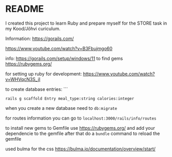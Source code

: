 # README

I created this project to learn Ruby and prepare myself for the STORE task in my Kood/Jõhvi curiculum.

Information:
https://gorails.com/

https://www.youtube.com/watch?v=B3Fbujmgo60

info:
https://gorails.com/setup/windows/11
to find gems https://rubygems.org/

for setting up ruby for development:
https://www.youtube.com/watch?v=WHVqcN3S_jI

to create database entries: ```

```
rails g scaffold Entry meal_type:string calories:integer
```

when you create a new database need to `db:migrate`

for routes information you can go to `localhost:3000/rails/info/routes`

to install new gems to Gemfile use https://rubygems.org/ and add your dependencie to the gemfile after that do a `bundle` command to reload the gemfile

used bulma for the css https://bulma.io/documentation/overview/start/
